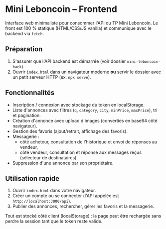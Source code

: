 # Mini Leboncoin – Frontend

Interface web minimaliste pour consommer l'API du TP Mini Leboncoin. Le front est 100 % statique (HTML/CSS/JS vanilla) et communique avec le backend via `fetch`.

## Préparation

1. S'assurer que l'API backend est démarrée (voir dossier `mini-leboncoin-back`).
2. Ouvrir `index.html` dans un navigateur moderne **ou** servir le dossier avec un petit serveur HTTP (ex. `npx serve`).

## Fonctionnalités

- Inscription / connexion avec stockage du token en localStorage.
- Liste d'annonces avec filtres (`q`, `category`, `city`, `minPrice`, `maxPrice`), tri et pagination.
- Création d'annonce avec upload d'images (converties en base64 côté navigateur).
- Gestion des favoris (ajout/retrait, affichage des favoris).
- Messagerie :
  - côté acheteur, consultation de l'historique et envoi de réponses au vendeur,
  - côté vendeur, consultation et réponse aux messages reçus (sélecteur de destinataires).
- Suppression d'une annonce par son propriétaire.

## Utilisation rapide

1. Ouvrir `index.html` dans votre navigateur.
2. Créer un compte ou se connecter (l'API appelée est `http://localhost:3000/api`).
3. Publier des annonces, rechercher, gérer les favoris et la messagerie.

Tout est stocké côté client (localStorage) : la page peut être rechargée sans perdre la session tant que le token reste valide.
